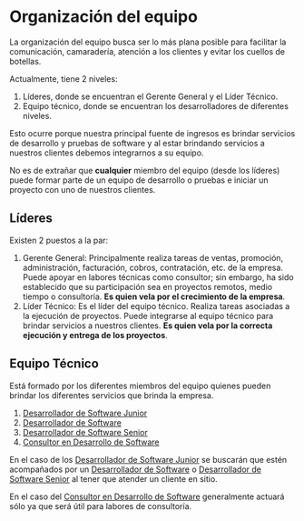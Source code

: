 # Organización del equipo

La organización del equipo busca ser lo más plana posible para facilitar la comunicación, camaradería, atención a los clientes y evitar los cuellos de botellas.

Actualmente, tiene 2 niveles:
1. Líderes, donde se encuentran el Gerente General y el Líder Técnico.
1. Equipo técnico, donde se encuentran los desarrolladores de diferentes niveles.

Esto ocurre porque nuestra principal fuente de ingresos es brindar servicios de desarrollo y pruebas de software y al estar brindando servicios a nuestros clientes debemos integrarnos a su equipo.

No es de extrañar que **cualquier** miembro del equipo (desde los líderes) puede formar parte de un equipo de desarrollo o pruebas e iniciar un proyecto con uno de nuestros clientes.

## Líderes

Existen 2 puestos a la par:

1. Gerente General: Principalmente realiza tareas de ventas, promoción, administración, facturación, cobros, contratación, etc. de la empresa. Puede apoyar en labores técnicas como consultor; sin embargo, ha sido establecido que su participación sea en proyectos remotos, medio tiempo o consultoría. **Es quien vela por el crecimiento de la empresa**.
1. Líder Técnico: Es el líder del equipo técnico. Realiza tareas asociadas a la ejecución de proyectos. Puede integrarse al equipo técnico para brindar servicios a nuestros clientes. **Es quien vela por la correcta ejecución y entrega de los proyectos**.

## Equipo Técnico

Está formado por los diferentes miembros del equipo quienes pueden brindar los diferentes servicios que brinda la empresa.
1. [Desarrollador de Software Junior](niveles.md#nivel-1-desarrollador-de-software-junior)
1. [Desarrollador de Software](niveles.md#nivel-2-desarrollador-de-software)
1. [Desarrollador de Software Senior](niveles.md#nivel-3-desarrollador-de-software-senior)
1. [Consultor en Desarrollo de Software](niveles.md#nivel-4-consultor-en-desarrollo-de-software)

En el caso de los [Desarrollador de Software Junior](niveles.md#nivel-1-desarrollador-de-software-junior) se buscarán que estén acompañados por un [Desarrollador de Software](niveles.md#nivel-2-desarrollador-de-software) o [Desarrollador de Software Senior](niveles.md#nivel-3-desarrollador-de-software-senior) al tener que atender un cliente en sitio.

En el caso del [Consultor en Desarrollo de Software](niveles.md#nivel-4-consultor-en-desarrollo-de-software) generalmente actuará sólo ya que será útil para labores de consultoría.

